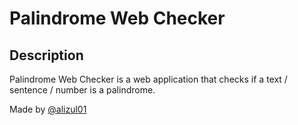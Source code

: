 # Palindrome Web Checker

## Description
Palindrome Web Checker is a web application that checks if a text / sentence / number is a palindrome.

Made by [@alizul01](https://www.github.com/alizul01)
